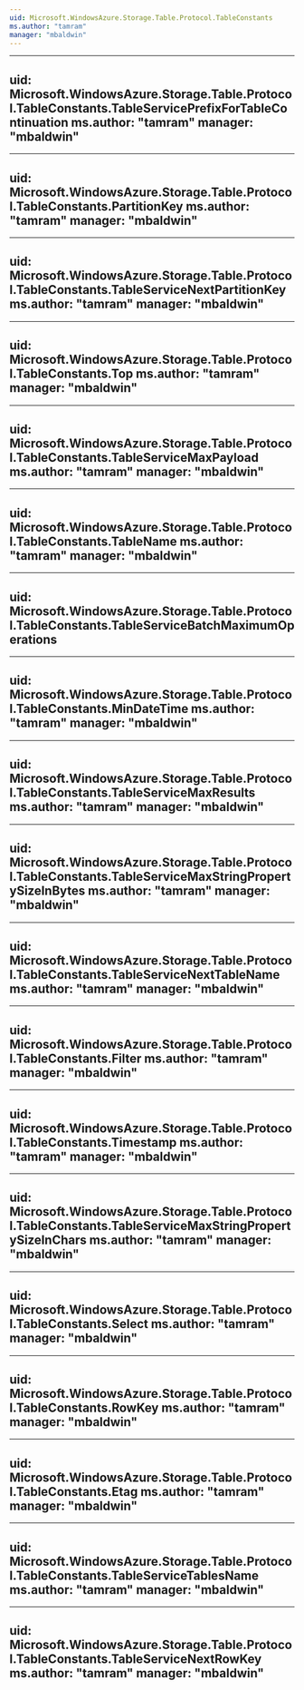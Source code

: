 ```yaml
---
uid: Microsoft.WindowsAzure.Storage.Table.Protocol.TableConstants
ms.author: "tamram"
manager: "mbaldwin"
---
```


---
uid: Microsoft.WindowsAzure.Storage.Table.Protocol.TableConstants.TableServicePrefixForTableContinuation
ms.author: "tamram"
manager: "mbaldwin"
---

---
uid: Microsoft.WindowsAzure.Storage.Table.Protocol.TableConstants.PartitionKey
ms.author: "tamram"
manager: "mbaldwin"
---

---
uid: Microsoft.WindowsAzure.Storage.Table.Protocol.TableConstants.TableServiceNextPartitionKey
ms.author: "tamram"
manager: "mbaldwin"
---

---
uid: Microsoft.WindowsAzure.Storage.Table.Protocol.TableConstants.Top
ms.author: "tamram"
manager: "mbaldwin"
---

---
uid: Microsoft.WindowsAzure.Storage.Table.Protocol.TableConstants.TableServiceMaxPayload
ms.author: "tamram"
manager: "mbaldwin"
---

---
uid: Microsoft.WindowsAzure.Storage.Table.Protocol.TableConstants.TableName
ms.author: "tamram"
manager: "mbaldwin"
---

---
uid: Microsoft.WindowsAzure.Storage.Table.Protocol.TableConstants.TableServiceBatchMaximumOperations
---

---
uid: Microsoft.WindowsAzure.Storage.Table.Protocol.TableConstants.MinDateTime
ms.author: "tamram"
manager: "mbaldwin"
---

---
uid: Microsoft.WindowsAzure.Storage.Table.Protocol.TableConstants.TableServiceMaxResults
ms.author: "tamram"
manager: "mbaldwin"
---

---
uid: Microsoft.WindowsAzure.Storage.Table.Protocol.TableConstants.TableServiceMaxStringPropertySizeInBytes
ms.author: "tamram"
manager: "mbaldwin"
---

---
uid: Microsoft.WindowsAzure.Storage.Table.Protocol.TableConstants.TableServiceNextTableName
ms.author: "tamram"
manager: "mbaldwin"
---

---
uid: Microsoft.WindowsAzure.Storage.Table.Protocol.TableConstants.Filter
ms.author: "tamram"
manager: "mbaldwin"
---

---
uid: Microsoft.WindowsAzure.Storage.Table.Protocol.TableConstants.Timestamp
ms.author: "tamram"
manager: "mbaldwin"
---

---
uid: Microsoft.WindowsAzure.Storage.Table.Protocol.TableConstants.TableServiceMaxStringPropertySizeInChars
ms.author: "tamram"
manager: "mbaldwin"
---

---
uid: Microsoft.WindowsAzure.Storage.Table.Protocol.TableConstants.Select
ms.author: "tamram"
manager: "mbaldwin"
---

---
uid: Microsoft.WindowsAzure.Storage.Table.Protocol.TableConstants.RowKey
ms.author: "tamram"
manager: "mbaldwin"
---

---
uid: Microsoft.WindowsAzure.Storage.Table.Protocol.TableConstants.Etag
ms.author: "tamram"
manager: "mbaldwin"
---

---
uid: Microsoft.WindowsAzure.Storage.Table.Protocol.TableConstants.TableServiceTablesName
ms.author: "tamram"
manager: "mbaldwin"
---

---
uid: Microsoft.WindowsAzure.Storage.Table.Protocol.TableConstants.TableServiceNextRowKey
ms.author: "tamram"
manager: "mbaldwin"
---
